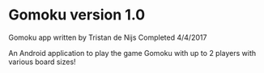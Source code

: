 # Gomoku version 1.0

Gomoku app written by Tristan de Nijs
Completed 4/4/2017

An Android application to play the game Gomoku with up to 2 players with various board sizes!

